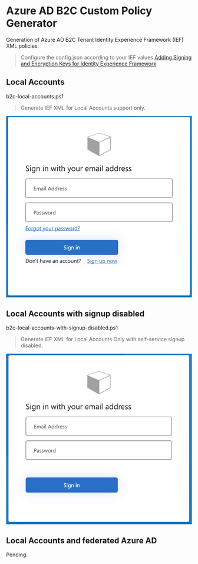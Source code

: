 # Azure AD B2C Custom Policy Generator

Generation of Azure AD B2C Tenant Identity Experience Framework (IEF) XML policies.

> Configure the config.json according to your IEF values
[Adding Signing and Encryption Keys for Identity Experience Framework](https://learn.microsoft.com/en-us/azure/active-directory-b2c/tutorial-create-user-flows?pivots=b2c-custom-policy#add-signing-and-encryption-keys-for-identity-experience-framework-applications)

## Local Accounts
b2c-local-accounts.ps1
> Generate IEF XML for Local Accounts support only.

![Alt text](images/b2c-local-accounts.png?raw=true "B2C Local Accounts")

## Local Accounts with signup disabled
b2c-local-accounts-with-signup-disabled.ps1
> Generate IEF XML for Local Accounts Only with self-service signup disabled.

![Alt text](images/b2c-local-accounts-signup-disabled.png?raw=true "B2C Local Accounts Signup Disabled")


## Local Accounts and federated Azure AD
Pending.